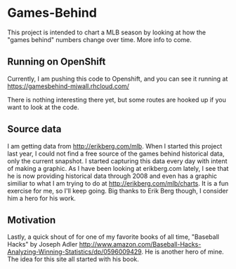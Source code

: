 Games-Behind
====================

This project is intended to chart a MLB season by looking at how the "games behind" numbers change over time.  More info to come.

Running on OpenShift
----------------------------

Currently, I am pushing this code to Openshift, and you can see it running at https://gamesbehind-mjwall.rhcloud.com/

There is nothing interesting there yet, but some routes are hooked up if you want to look at the code.

Source data
----------------------------

I am getting data from http://erikberg.com/mlb.  When I started this project last year, I could not find a free source of the games behind historical data, only the current snapshot.  I started capturing this data every day with intent of making a graphic.  As I have been looking at erikberg.com lately, I see that he is now providing historical data through 2008 and even has a graphic similiar to what I am trying to do at http://erikberg.com/mlb/charts.  It is a fun exercise for me, so I'll keep going.  Big thanks to Erik Berg though, I consider him a hero for his work.

Motivation
----------------------------

Lastly, a quick shout of for one of my favorite books of all time, "Baseball Hacks" by Joseph Adler http://www.amazon.com/Baseball-Hacks-Analyzing-Winning-Statistics/dp/0596009429.  He is another hero of mine.  The idea for this site all started with his book.
